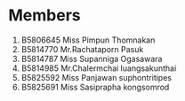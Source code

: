Members
=======

  1. B5806645 Miss Pimpun  Thomnakan
  2. B5814770 Mr.Rachataporn  Pasuk
  3. B5814787 Miss Supanniga  Ogasawara
  4. B5814985 Mr.Chalermchai luangsakunthai
  5. B5825592 Miss Panjawan suphontritipes
  6. B5825691 Miss Sasiprapha kongsomrod

